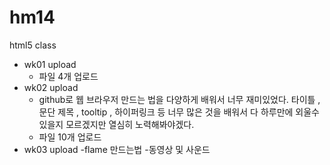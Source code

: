 # hm14
html5 class
- wk01 upload
  - 파일 4개 업로드
- wk02 upload
  - github로 웹 브라우저 만드는 법을 다양하게 배워서 너무 재미있었다. 타이틀 , 문단 제목 , tooltip , 하이퍼링크 등 너무 많은 것을 배워서 다 하루만에 외울수 있을지 모르겠지만 열심히 노력해봐야겠다.
  - 파일 10개 업로드
- wk03 upload
  -flame 만드는법
  -동영상 및 사운드 

